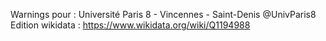 Warnings pour : Université Paris 8 - Vincennes - Saint-Denis @UnivParis8
Edition wikidata : https://www.wikidata.org/wiki/Q1194988 

